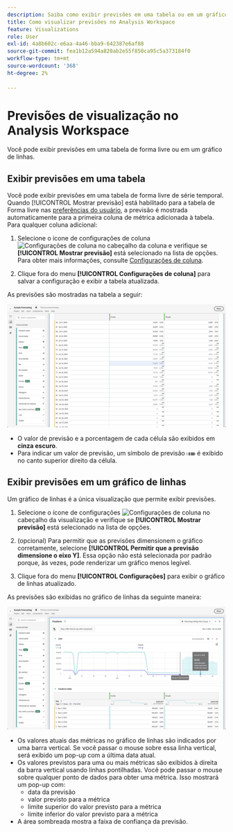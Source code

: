 ```yaml
---
description: Saiba como exibir previsões em uma tabela ou em um gráfico de linhas.
title: Como visualizar previsões no Analysis Workspace
feature: Visualizations
role: User
exl-id: 4a8b602c-e6aa-4a46-bba9-642387e6af88
source-git-commit: fea1b12a594a820ab2e55f850ca95c5a373184f0
workflow-type: tm+mt
source-wordcount: '368'
ht-degree: 2%

---
```


# Previsões de visualização no Analysis Workspace

Você pode exibir previsões em uma tabela de forma livre ou em um gráfico de linhas.

## Exibir previsões em uma tabela

Você pode exibir previsões em uma tabela de forma livre de série temporal. Quando [!UICONTROL Mostrar previsão] está habilitado para a tabela de Forma livre nas [preferências do usuário](../user-preferences.md), a previsão é mostrada automaticamente para a primeira coluna de métrica adicionada à tabela. Para qualquer coluna adicional:

1. Selecione o ícone de configurações de coluna ![Configurações de coluna](https://spectrum.adobe.com/static/icons/workflow_18/Smock_Settings_18_N.svg) no cabeçalho da coluna e verifique se **[!UICONTROL Mostrar previsão]** está selecionado na lista de opções. Para obter mais informações, consulte [Configurações de coluna](../visualizations/freeform-table/column-row-settings/column-settings.md).

1. Clique fora do menu **[!UICONTROL Configurações de coluna]** para salvar a configuração e exibir a tabela atualizada.

As previsões são mostradas na tabela a seguir:

![Mostrar previsão na tabela](assets/show-forecast-table.png)

* O valor de previsão e a porcentagem de cada célula são exibidos em **cinza escuro**.
* Para indicar um valor de previsão, um símbolo de previsão <img src="./assets/forecast.svg" alt="Símbolo de previsão" width="20" /> é exibido no canto superior direito da célula.


## Exibir previsões em um gráfico de linhas

Um gráfico de linhas é a única visualização que permite exibir previsões.

1. Selecione o ícone de configurações ![Configurações de coluna](https://spectrum.adobe.com/static/icons/workflow_18/Smock_Settings_18_N.svg) no cabeçalho da visualização e verifique se **[!UICONTROL Mostrar previsão]** está selecionado na lista de opções.

1. (opcional) Para permitir que as previsões dimensionem o gráfico corretamente, selecione **[!UICONTROL Permitir que a previsão dimensione o eixo Y]**. Essa opção não está selecionada por padrão porque, às vezes, pode renderizar um gráfico menos legível.

1. Clique fora do menu **[!UICONTROL Configurações]** para exibir o gráfico de linhas atualizado.

As previsões são exibidas no gráfico de linhas da seguinte maneira:

![Mostrar previsão no gráfico de linhas](assets/show-forecast-linechart.png)

* Os valores atuais das métricas no gráfico de linhas são indicados por uma barra vertical. Se você passar o mouse sobre essa linha vertical, será exibido um pop-up com a última data atual.
* Os valores previstos para uma ou mais métricas são exibidos à direita da barra vertical usando linhas pontilhadas. Você pode passar o mouse sobre qualquer ponto de dados para obter uma métrica. Isso mostrará um pop-up com:
   * data da previsão
   * valor previsto para a métrica
   * limite superior do valor previsto para a métrica
   * limite inferior do valor previsto para a métrica
* A área sombreada mostra a faixa de confiança da previsão.
